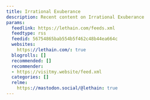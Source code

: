 ```yaml
---
title: Irrational Exuberance
description: Recent content on Irrational Exuberance
params:
  feedlink: https://lethain.com/feeds.xml
  feedtype: rss
  feedid: 56754865bab554b5f462c48b44ea664c
  websites:
    https://lethain.com/: true
  blogrolls: []
  recommended: []
  recommender:
  - https://visitmy.website/feed.xml
  categories: []
  relme:
    https://mastodon.social/@lethain: true
---
```


